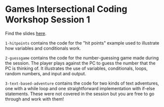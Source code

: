 # Games Intersectional Coding Workshop Session 1

Find the slides [here](https://docs.google.com/presentation/d/1lO-c6b-_i0710VYZUkxkbO7rI7nSgLk1szQhTPisgrE/edit?usp=sharing).

`1-hitpoints` contains the code for the "hit points" example used to illustrate how variables and conditionals work.

`2-guessgame` contains the code for the number-guessing game made during the session. The player plays against the PC to guess the number that the PC is thinking of. It illustrates the use of variables, conditionals, loops, random numbers, and input and output.

`3-text-based-adventure` contains the code for two kinds of text adventures, one with a while loop and one straightforward implementation with if-else statements. These were not covered in the session but you are free to go through and work with them!
